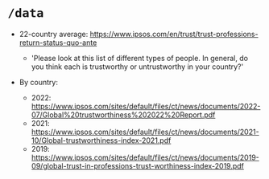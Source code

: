 # `/data`

- 22-country average: https://www.ipsos.com/en/trust/trust-professions-return-status-quo-ante
  - 'Please look at this list of different types of people. In general, do you think each is trustworthy or untrustworthy in your country?'


- By country:
  - 2022: https://www.ipsos.com/sites/default/files/ct/news/documents/2022-07/Global%20trustworthiness%202022%20Report.pdf
  - 2021: https://www.ipsos.com/sites/default/files/ct/news/documents/2021-10/Global-trustworthiness-index-2021.pdf
  - 2019: https://www.ipsos.com/sites/default/files/ct/news/documents/2019-09/global-trust-in-professions-trust-worthiness-index-2019.pdf